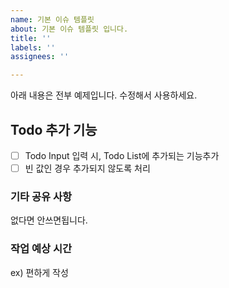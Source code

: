 ```yaml
---
name: 기본 이슈 템플릿
about: 기본 이슈 템플릿 입니다.
title: ''
labels: ''
assignees: ''

---
```


아래 내용은 전부 예제입니다. 수정해서 사용하세요.

## Todo 추가 기능
- [ ] Todo Input 입력 시, Todo List에 추가되는 기능추가
- [ ] 빈 값인 경우 추가되지 않도록 처리

### 기타 공유 사항
없다면 안쓰면됩니다.

### 작업 예상 시간
ex) 편하게 작성
